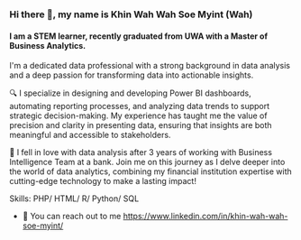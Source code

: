### Hi there 👋, my name is Khin Wah Wah Soe Myint (Wah)
#### I am a STEM learner, recently graduated from UWA with a Master of Business Analytics. 
I'm a dedicated data professional with a strong background in data analysis and a deep passion for transforming data into actionable insights.

🔍 I specialize in designing and developing Power BI dashboards, automating reporting processes, and analyzing data trends to support strategic decision-making. My experience has taught me the value of precision and clarity in presenting data, ensuring that insights are both meaningful and accessible to stakeholders.

🚀 I fell in love with data analysis after 3 years of working with Business Intelligence Team at a bank. Join me on this journey as I delve deeper into the world of data analytics, combining my financial institution expertise with cutting-edge technology to make a lasting impact!

Skills: PHP/ HTML/ R/ Python/ SQL

- 🔭 You can reach out to me https://www.linkedin.com/in/khin-wah-wah-soe-myint/




